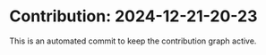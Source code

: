 # Contribution: 2024-12-21-20-23
This is an automated commit to keep the contribution graph active.
